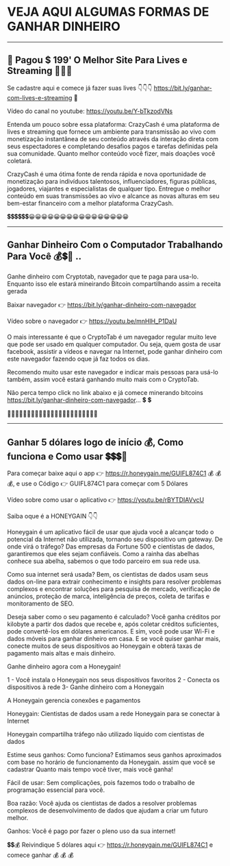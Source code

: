 # VEJA AQUI ALGUMAS FORMAS DE GANHAR DINHEIRO 
____________________________________________________________________________________________________________________________________________
## 🤑 Pagou $ 199' O Melhor Site Para Lives e Streaming 💸💲💲

Se cadastre aqui e comece já fazer suas lives 👇👇👇
https://bit.ly/ganhar-com-lives-e-streaming 🤑

Vídeo do canal no youtube:
https://youtu.be/Y-bTkzodVNs

Entenda um pouco sobre essa plataforma:
CrazyCash é uma plataforma de lives e streaming que fornece um ambiente para transmissão ao vivo com monetização instantânea de seu conteúdo através da interação 
direta com seus espectadores e completando desafios pagos e tarefas definidas pela sua comunidade. Quanto melhor conteúdo você fizer, mais doações você coletará.

CrazyCash é uma ótima fonte de renda rápida e nova oportunidade de monetização para indivíduos talentosos, influenciadores, figuras públicas, jogadores, viajantes e especialistas de qualquer tipo. 
Entregue o melhor conteúdo em suas transmissões ao vivo e alcance as novas alturas em seu bem-estar financeiro com a melhor plataforma CrazyCash.

💲💲💲💲💲💲😀😀😀😀😀😀😀😀😀😀😀😀😀😀😀😀

____________________________________________________________________________________________________________________________________________
## Ganhar Dinheiro Com o Computador Trabalhando Para Você 💰💲🤑 ..
Ganhe dinheiro com Cryptotab, navegador que te paga para usa-lo. Enquanto isso ele estará mineirando Bitcoin compartilhando assim a receita gerada

Baixar navegador 👉 https://bit.ly/ganhar-dinheiro-com-navegador 

Vídeo sobre o navegador 👉 https://youtu.be/mnHlH_P1DaU

O mais interessante é que o CryptoTab é um navegador regular muito leve que pode ser usado em qualquer computador. Ou seja, quem gosta de usar facebook, assistir a vídeos e navegar na Internet, pode ganhar dinheiro com este navegador fazendo oque já faz todos os dias.

Recomendo muito usar este navegador e indicar mais pessoas para usá-lo também, assim você estará ganhando muito mais com o CryptoTab.

Não perca tempo click no link abaixo e já comece minerando bitcoins
https://bit.ly/ganhar-dinheiro-com-navegador... 💲 💲 

🤗🤗🤗🤗🤗🤗🤗🤗🤗🤗🤗🤗🤗🤗🤗🤗🤗🤗🤗🤗🤗🤗🤗

____________________________________________________________________________________________________________________________________________
## Ganhar 5 dólares logo de início 💰, Como funciona e Como usar 💲💲💲🤑

Para começar baixe aqui o app 👉 https://r.honeygain.me/GUIFL874C1 💰 💰 💰,
e use o Código 👉 GUIFL874C1 para começar com 5 Dólares

Vídeo sobre como usar o aplicativo 👉 https://youtu.be/rBYTDIAVvcU

Saiba oque é a HONEYGAIN 👇👇

Honeygain é um aplicativo fácil de usar que ajuda você a alcançar todo o potencial da Internet não utilizada, tornando seu dispositivo um gateway. 
De onde virá o tráfego? 
Das empresas da Fortune 500 e cientistas de dados, garantiremos que eles sejam confiáveis. Como a rainha das abelhas conhece sua abelha, sabemos o que todo parceiro em sua rede usa.

Como sua internet será usada? 
Bem, os cientistas de dados usam seus dados on-line para extrair conhecimento e insights para resolver problemas complexos e encontrar soluções para pesquisa de mercado, verificação de anúncios, proteção de marca, inteligência de preços, coleta de tarifas e monitoramento de SEO.

Deseja saber como o seu pagamento é calculado? 
Você ganha créditos por kilobyte a partir dos dados que recebe e, após coletar créditos suficientes, pode convertê-los em dólares americanos. E sim, você pode usar Wi-Fi e dados móveis para ganhar dinheiro em casa. E se você quiser ganhar mais, conecte muitos de seus dispositivos ao Honeygain e obterá taxas de pagamento mais altas e mais dinheiro.

Ganhe dinheiro agora com a Honeygain!

1 - Você instala o Honeygain nos seus dispositivos favoritos
2 - Conecta os dispositivos à rede
3- Ganhe dinheiro com a Honeygain

A Honeygain gerencia conexões e pagamentos

Honeygain:
Cientistas de dados usam a rede Honeygain para se conectar à Internet

Honeygain compartilha tráfego não utilizado líquido com cientistas de dados

Estime seus ganhos:
Como funciona? 
Estimamos seus ganhos aproximados com base no horário de funcionamento da Honeygain. assim que você se cadastrar
Quanto mais tempo você tiver, mais você ganha!

Fácil de usar:
Sem complicações, pois fazemos todo o trabalho de programação essencial para você.

Boa razão:
Você ajuda os cientistas de dados a resolver problemas complexos de desenvolvimento de dados que ajudam a criar um futuro melhor.

Ganhos:
Você é pago por fazer o pleno uso da sua internet!

💲💲💰 Reivindique 5 dólares aqui 👉  https://r.honeygain.me/GUIFL874C1 e comece ganhar  💰 💰 💰



